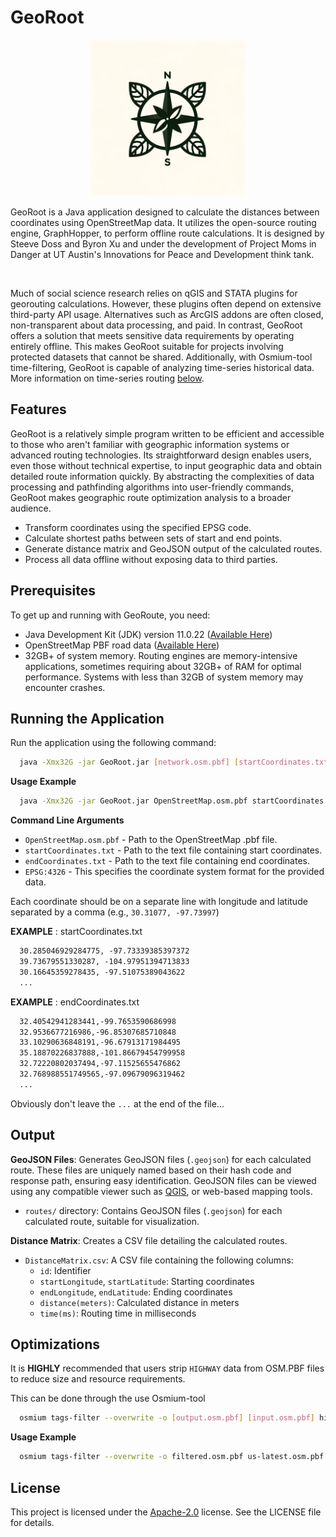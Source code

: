 # GeoRoot 
<p align="center">
<img src='georoute.png' width='250'>
</p>
GeoRoot is a Java application designed to calculate the distances between coordinates using OpenStreetMap data. It utilizes the open-source routing engine, GraphHopper, to perform offline route calculations. It is designed by Steeve Doss and Byron Xu and under the development of Project Moms in Danger at UT Austin's Innovations for Peace and Development think tank.

&nbsp;

Much of social science research relies on qGIS and STATA plugins for georouting calculations. However, these plugins often depend on extensive third-party API usage. Alternatives such as ArcGIS addons are often closed, non-transparent about data processing, and paid. In contrast, GeoRoot offers a solution that meets sensitive data requirements by operating entirely offline. This makes GeoRoot suitable for projects involving protected datasets that cannot be shared. Additionally, with Osmium-tool time-filtering, GeoRoot is capable of analyzing time-series historical data. More information on time-series routing [below](https://github.com/steevedoss/GeoRoot/blob/main/README.md#optimizations).




## Features

GeoRoot is a relatively simple program written to be efficient and accessible to those who aren't familiar with geographic information systems or advanced routing technologies. Its straightforward design enables users, even those without technical expertise, to input geographic data and obtain detailed route information quickly. By abstracting the complexities of data processing and pathfinding algorithms into user-friendly commands, GeoRoot makes geographic route optimization analysis to a broader audience.

- Transform coordinates using the specified EPSG code.
- Calculate shortest paths between sets of start and end points.
- Generate distance matrix and GeoJSON output of the calculated routes.
- Process all data offline without exposing data to third parties.
## Prerequisites

To get up and running with GeoRoute, you need:

- Java Development Kit (JDK) version 11.0.22 ([Available Here](https://www.oracle.com/java/technologies/downloads/#java11)) 
- OpenStreetMap PBF road data ([Available Here](https://download.geofabrik.de/))
- 32GB+ of system memory. Routing engines are memory-intensive applications, sometimes requiring about 32GB+ of RAM for optimal performance. Systems with less than 32GB of system memory may encounter crashes.
 


## Running the Application


Run the application using the following command:


```bash
  java -Xmx32G -jar GeoRoot.jar [network.osm.pbf] [startCoordinates.txt] [endCoordinates.txt] [EPSG Code]
```

**Usage Example**

```bash
  java -Xmx32G -jar GeoRoot.jar OpenStreetMap.osm.pbf startCoordinates.txt endCoordinates.txt EPSG:4326
```


**Command Line Arguments**

- `OpenStreetMap.osm.pbf` -  Path to the OpenStreetMap .pbf file.
- `startCoordinates.txt` -  Path to the text file containing start coordinates. 
- `endCoordinates.txt` -  Path to the text file containing end coordinates.
- `EPSG:4326` - This specifies the coordinate system format for the provided data.

Each coordinate should be on a separate line with longitude and latitude separated by a comma (e.g., `30.31077, -97.73997`)

**EXAMPLE** : startCoordinates.txt

```startCoordinates.txt
  30.285046929284775, -97.73339385397372
  39.73679551330287, -104.97951394713833
  30.16645359278435, -97.51075389043622
  ...
```

**EXAMPLE** : endCoordinates.txt

```endCoordinates.txt
  32.40542941283441,-99.7653590686998
  32.9536677216986,-96.85307685710848
  33.10290636848191,-96.67913171984495
  35.18870226837888,-101.86679454799958
  32.72220802037494,-97.11525655476862
  32.768988551749565,-97.09679096319462
  ...
```

Obviously don't leave the `...` at the end of the file...


## Output


**GeoJSON Files**: Generates GeoJSON files (`.geojson`) for each calculated route. These files are uniquely named based on their hash code and response path, ensuring easy identification. GeoJSON files can be viewed using any compatible viewer such as [QGIS](https://qgis.org/), or web-based mapping tools.

- `routes/` directory: Contains GeoJSON files (`.geojson`) for each calculated route, suitable for visualization.

**Distance Matrix**: Creates a CSV file detailing the calculated routes.

- `DistanceMatrix.csv`: A CSV file containing the following columns:
    - `id`: Identifier
    - `startLongitude`, `startLatitude`: Starting coordinates
    - `endLongitude`, `endLatitude`: Ending coordinates
    - `distance(meters)`: Calculated distance in meters
    - `time(ms)`: Routing time in milliseconds
## Optimizations

It is **HIGHLY** recommended that users strip `HIGHWAY` data from OSM.PBF files to reduce size and resource requirements.

This can be done through the use Osmium-tool
```bash
  osmium tags-filter --overwrite -o [output.osm.pbf] [input.osm.pbf] highway
```

**Usage Example**
```bash
  osmium tags-filter --overwrite -o filtered.osm.pbf us-latest.osm.pbf highway
```

## License

This project is licensed under the [Apache-2.0](http://www.apache.org/licenses/) license. See the LICENSE file for details.
